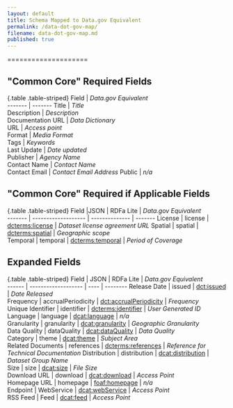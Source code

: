 ```yaml
---
layout: default
title: Schema Mapped to Data.gov Equivalent
permalink: /data-dot-gov-map/
filename: data-dot-gov-map.md
published: true
---
```


====================

"Common Core" Required Fields
-----------------------------

{.table .table-striped}
Field               | *Data.gov Equivalent*  
-------             | ------- 
Title               | *Title*                
Description         | *Description*          
Documentation URL   | *Data Dictionary*      
URL                 | *Access point*         
Format              | *Media Format*         
Tags                | *Keywords*             
Last Update         | *Date updated*         
Publisher           | *Agency Name*          
Contact Name        | *Contact Name*         
Contact Email       | *Contact Email Address*
Public              | *n/a*                  


"Common Core" Required if Applicable Fields
-------------------------------------------

{.table .table-striped}
Field               |JSON            | RDFa Lite  | *Data.gov Equivalent*  
-------             | -------------------  | --------------  | ------- 
License             | license         | [dcterms:license](http://www.w3.org/TR/vocab-dcat/#property--license-1)  | *Dataset license agreement URL* 
Spatial        | spatial 	       | [dcterms:spatial](http://www.w3.org/TR/vocab-dcat/#property--spatial-geographical-coverage)  | *Geographic scope*     
Temporal	    | temporal	       | [dcterms:temporal](http://www.w3.org/TR/vocab-dcat/#property--temporal-coverage)  | *Period of Coverage*   

Expanded Fields
---------------

{.table .table-striped}
Field               | JSON                  | RDFa Lite  | *Data.gov Equivalent*   
------              | -------------------   | ----                  | --------
Release Date        | issued                | [dct:issued](http://dublincore.org/documents/2012/06/14/dcmi-terms/?v=terms#issued)  | *Date Released*         
Frequency           | accrualPeriodicity    | [dct:accrualPeriodicity](http://purl.org/dc/terms/accrualPeriodicity)  | *Frequency*             
Unique Identifier   | identifier            | [dcterms:identifier](http://www.w3.org/TR/vocab-dcat/#property--identifier)  | *User Generated ID*     
Language            | language              | [dcat:language](http://www.w3.org/TR/vocab-dcat/#property--language-1)  | *n/a*                   
Granularity         | granularity           | [dcat:granularity](http://www.w3.org/TR/vocab-dcat/#property--granularity)  | *Geographic Granularity*  
Data Quality        | dataQuality           | [dcat:dataQuality](http://www.w3.org/TR/vocab-dcat/#property--data-quality)  | *Data Quality*          
Category            | theme                 | [dcat:theme](http://www.w3.org/TR/vocab-dcat/#property--theme-category)  | *Subject Area*          
Related Documents   | references            | [dcterms:references](http://purl.org/dc/terms/references)  | *Reference for Technical Documentation* 
Distribution        | distribution          | [dcat:distribution](http://www.w3.org/ns/dcat#distribution)  | *Dataset Group Name*    
Size                | size                  | [dcat:size](http://www.w3.org/TR/vocab-dcat/#property--size)  | *File Size*             
Download URL        | download              | [dcat:download](http://www.w3.org/TR/vocab-dcat/#class--download)  | *Access Point*          
Homepage URL        | homepage	            | [foaf:homepage](http://xmlns.com/foaf/spec/#term_homepage)  | *n/a*	
Endpoint            | WebService            | [dcat:webService](http://www.w3.org/TR/vocab-dcat/#class--webservice)  | *Access Point*          
RSS Feed            | Feed                  | [dcat:feed](http://www.w3.org/TR/vocab-dcat/#Class:_Feed)  | *Access Point*          



